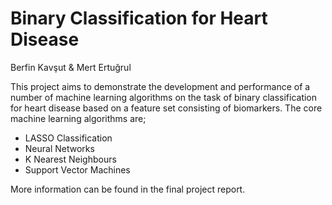 # Binary Classification for Heart Disease

Berfin Kavşut & Mert Ertuğrul

This project aims to demonstrate the development and performance of a number of machine learning 
algorithms on the task of binary classification for heart disease based on a feature set consisting of 
biomarkers. The core machine learning algorithms are;
- LASSO Classification 
- Neural Networks
- K Nearest Neighbours
- Support Vector Machines

More information can be found in the final project report.


